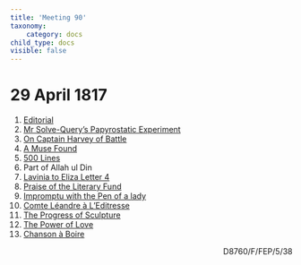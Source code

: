 ```yaml
---
title: 'Meeting 90'
taxonomy:
    category: docs
child_type: docs
visible: false
---
```


# 29 April 1817

1. [Editorial](editorial)
2. [Mr Solve-Query’s Papyrostatic Experiment](experiment)  
3. [On Captain Harvey of Battle](harvey)  
4. [A Muse Found](muse)
5. [500 Lines](lines)
6. <span class="grey">Part of Allah ul Din</span>
7. [Lavinia to Eliza Letter 4](lavinia-4)
8. [Praise of the Literary Fund](fund)
9. [Impromptu with the Pen of a lady](impromptu)
10. [Comte Léandre à L’Editresse](leandre)
11. [The Progress of Sculpture](sculpture)
12. [The Power of Love](love)
13. [Chanson à Boire](chanson)

<div style="text-align:right"><span class="dro">D8760/F/FEP/5/38</span> <a href="https://calmview.derbyshire.gov.uk/calmview/Record.aspx?src=CalmView.Catalog&id=D8760%2fF%2fFEP%2f5%2f38&pos=8" target="_blank"><i class="fa fa-external-link"></i></a></div>
